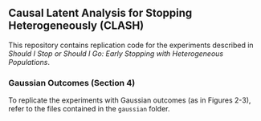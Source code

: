 ## Causal Latent Analysis for Stopping Heterogeneously (CLASH)

This repository contains replication code for the experiments described in *Should I Stop or Should I Go: Early Stopping with Heterogeneous Populations*. 

### Gaussian Outcomes (Section 4)

To replicate the experiments with Gaussian outcomes (as in Figures 2-3), refer to the files contained in the `gaussian` folder. 
